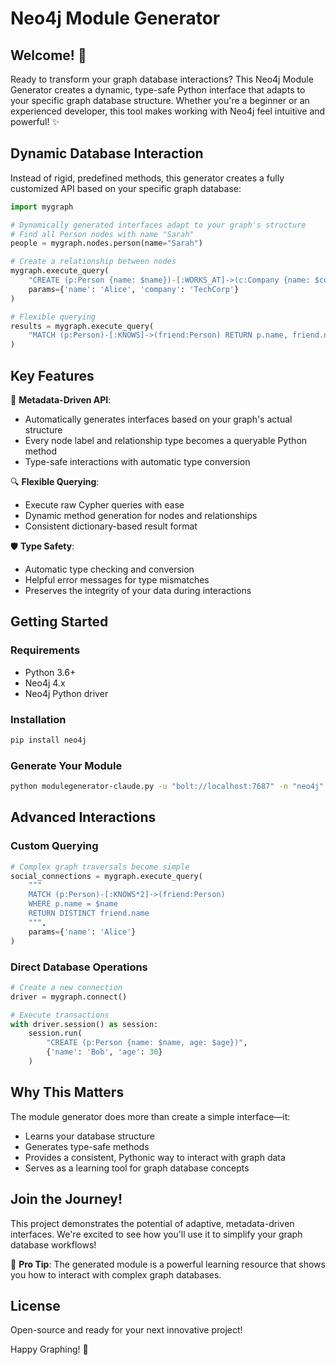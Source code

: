 # Neo4j Module Generator

## Welcome! 👋

Ready to transform your graph database interactions? This Neo4j Module Generator creates a dynamic, type-safe Python interface that adapts to your specific graph database structure. Whether you're a beginner or an experienced developer, this tool makes working with Neo4j feel intuitive and powerful! ✨

## Dynamic Database Interaction

Instead of rigid, predefined methods, this generator creates a fully customized API based on your specific graph database:

```python
import mygraph

# Dynamically generated interfaces adapt to your graph's structure
# Find all Person nodes with name "Sarah"
people = mygraph.nodes.person(name="Sarah")

# Create a relationship between nodes
mygraph.execute_query(
    "CREATE (p:Person {name: $name})-[:WORKS_AT]->(c:Company {name: $company})",
    params={'name': 'Alice', 'company': 'TechCorp'}
)

# Flexible querying
results = mygraph.execute_query(
    "MATCH (p:Person)-[:KNOWS]->(friend:Person) RETURN p.name, friend.name"
)
```

## Key Features

🚀 **Metadata-Driven API**: 
- Automatically generates interfaces based on your graph's actual structure
- Every node label and relationship type becomes a queryable Python method
- Type-safe interactions with automatic type conversion

🔍 **Flexible Querying**:
- Execute raw Cypher queries with ease
- Dynamic method generation for nodes and relationships
- Consistent dictionary-based result format

🛡️ **Type Safety**:
- Automatic type checking and conversion
- Helpful error messages for type mismatches
- Preserves the integrity of your data during interactions

## Getting Started

### Requirements
- Python 3.6+
- Neo4j 4.x
- Neo4j Python driver

### Installation
```bash
pip install neo4j
```

### Generate Your Module
```bash
python modulegenerator-claude.py -u "bolt://localhost:7687" -n "neo4j" -p "your_password" -g "mygraph"
```

## Advanced Interactions

### Custom Querying
```python
# Complex graph traversals become simple
social_connections = mygraph.execute_query(
    """
    MATCH (p:Person)-[:KNOWS*2]->(friend:Person) 
    WHERE p.name = $name 
    RETURN DISTINCT friend.name
    """,
    params={'name': 'Alice'}
)
```

### Direct Database Operations
```python
# Create a new connection
driver = mygraph.connect()

# Execute transactions
with driver.session() as session:
    session.run(
        "CREATE (p:Person {name: $name, age: $age})",
        {'name': 'Bob', 'age': 30}
    )
```

## Why This Matters

The module generator does more than create a simple interface—it:
- Learns your database structure
- Generates type-safe methods
- Provides a consistent, Pythonic way to interact with graph data
- Serves as a learning tool for graph database concepts

## Join the Journey!

This project demonstrates the potential of adaptive, metadata-driven interfaces. We're excited to see how you'll use it to simplify your graph database workflows!

🌟 **Pro Tip**: The generated module is a powerful learning resource that shows you how to interact with complex graph databases.

## License
Open-source and ready for your next innovative project!

Happy Graphing! 🚀
